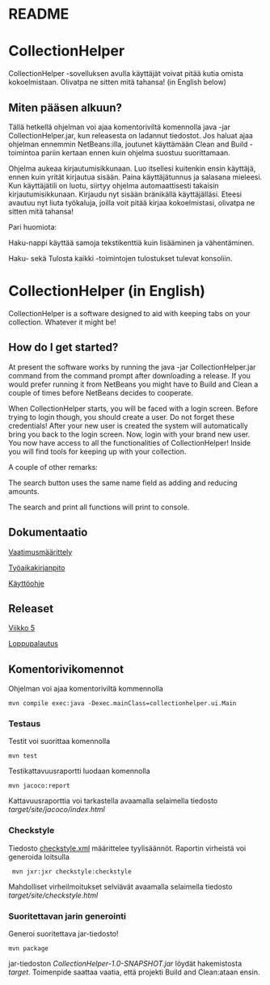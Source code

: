 # README

# CollectionHelper
CollectionHelper -sovelluksen avulla käyttäjät voivat pitää kutia omista kokoelmistaan. Olivatpa ne sitten mitä tahansa! (in English below)

## Miten pääsen alkuun?
Tällä hetkellä ohjelman voi ajaa komentoriviltä komennolla java -jar CollectionHelper.jar, kun releasesta on ladannut tiedostot. Jos haluat ajaa ohjelman ennemmin NetBeans:illa, joutunet käyttämään Clean and Build -toimintoa pariin kertaan ennen kuin ohjelma suostuu suorittamaan.

Ohjelma aukeaa kirjautumisikkunaan. Luo itsellesi kuitenkin ensin käyttäjä, ennen kuin yrität kirjautua sisään. Paina käyttäjätunnus ja salasana mieleesi. Kun käyttäjätili on luotu, siirtyy ohjelma automaattisesti takaisin kirjautumisikkunaan. Kirjaudu nyt sisään bränikällä käyttäjälläsi. Eteesi avautuu nyt liuta työkaluja, joilla voit pitää kirjaa kokoelmistasi, olivatpa ne sitten mitä tahansa!

Pari huomiota:

Haku-nappi käyttää samoja tekstikenttiä kuin lisääminen ja vähentäminen.

Haku- sekä Tulosta kaikki -toimintojen tulostukset tulevat konsoliin.

# CollectionHelper (in English)
CollectionHelper is a software designed to aid with keeping tabs on your collection. Whatever it might be!

## How do I get started?
At present the software works by running the java -jar CollectionHelper.jar command from the command prompt after downloading a release. If you would prefer running it from NetBeans you might have to Build and Clean a couple of times before NetBeans decides to cooperate.

When CollectionHelper starts, you will be faced with a login screen. Before trying to login though, you should create a user. Do not forget these credentials! After your new user is created the system will automatically bring you back to the login screen. Now, login with your brand new user. You now have access to all the functionalities of CollectionHelper! Inside you will find tools for keeping up with your collection.

A couple of other remarks: 

The search button uses the same name field as adding and reducing amounts.

The search and print all functions will print to console.


## Dokumentaatio
[Vaatimusmäärittely](https://github.com/ljunjoel/ot-harjoitustyo/blob/master/dokumentaatio/maarittelydokumentti.md)

[Työaikakirjanpito](https://github.com/ljunjoel/ot-harjoitustyo/blob/master/dokumentaatio/tyoaikakirjanpito.md)

[Käyttöohje](https://github.com/ljunjoel/ot-harjoitustyo/blob/master/dokumentaatio/kayttoohje.md)

## Releaset
[Viikko 5](https://github.com/ljunjoel/ot-harjoitustyo/tree/viikko5)

[Loppupalautus](https://github.com/ljunjoel/ot-harjoitustyo/releases/tag/loppupalautus)

## Komentorivikomennot
Ohjelman voi ajaa komentoriviltä kommennolla
```
mvn compile exec:java -Dexec.mainClass=collectionhelper.ui.Main
```
### Testaus
Testit voi suorittaa komennolla
```
mvn test
```
Testikattavuusraportti luodaan komennolla
```
mvn jacoco:report
```
Kattavuusraporttia voi tarkastella avaamalla selaimella tiedosto _target/site/jacoco/index.html_
### Checkstyle
Tiedosto [checkstyle.xml](https://github.com/ljunjoel/ot-harjoitustyo/blob/master/CollectionHelper/checkstyle.xml) määrittelee tyylisäännöt. Raportin virheistä voi generoida loitsulla
```
 mvn jxr:jxr checkstyle:checkstyle
```

Mahdolliset virheilmoitukset selviävät avaamalla selaimella tiedosto _target/site/checkstyle.html_
### Suoritettavan jarin generointi

Generoi suoritettava jar-tiedosto!
```
mvn package
```
jar-tiedoston _CollectionHelper-1.0-SNAPSHOT.jar_ löydät hakemistosta _target_. Toimenpide saattaa vaatia, että projekti Build and Clean:ataan ensin.
